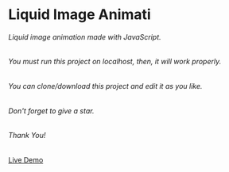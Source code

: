 # Liquid Image Animati

###### Liquid image animation made with JavaScript.
###### You must run this project on localhost, then, it will work properly.
###### You can clone/download this project and edit it as you like.
###### Don't forget to give a star.
###### Thank You!
[Live Demo](https://liquid-image.web.app)
